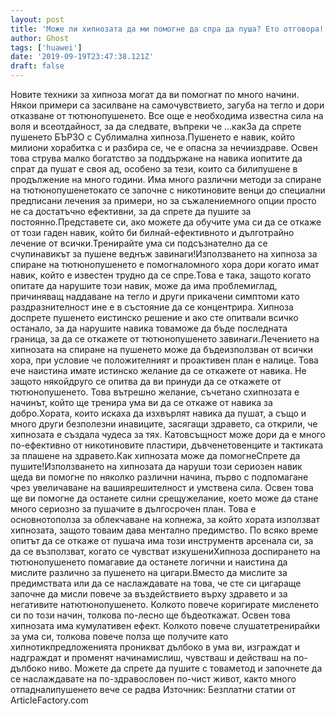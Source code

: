 ```yaml
---
layout: post
title: 'Може ли хипнозата да ми помогне да спра да пуша? Ето отговора!'
author: Ghost
tags: ['huawei']
date: '2019-09-19T23:47:38.121Z'
draft: false
---
```


Новите техники за хипноза могат да ви помогнат по много начини. Някои примери са засилване на самочувствието, загуба на тегло и дори отказване от тютюнопушенето. Все още е необходима известна сила на воля и всеотдайност, за да следвате, въпреки че ...какЗа да спрете пушенето БЪРЗО с Сублимална хипноза.Пушенето е навик, който милиони хорабитка с и разбира се, че е опасна за нечииздраве. Освен това струва малко богатство за поддържане на навика иопитите да спрат да пушат е своя ад, особено за тези, които са билипушене в продължение на много години. Има много различни методи за спиране на тютюнопушенетокато се започне с никотиновите венци до специални предписани лечения за примери, но за съжалениемного опции просто не са достатъчно ефективни, за да спрете да пушите за постоянно.Представете си, ако можете да обучите ума си да се откаже от този гаден навик, който би билнай-ефективното и дълготрайно лечение от всички.Тренирайте ума си подсъзнателно да се счупинавикът за пушене веднъж завинаги!Използването на хипноза за спиране на тютюнопушенето е помогналомного хора дори когато имат навик, който е известен трудно да се спре.Това е така, защото когато опитате да нарушите този навик, може да има проблемиглад, причиняващ наддаване на тегло и други прикачени симптоми като раздразнителност ине е в състояние да се концентрира. Хипноза доспрете пушенето еистинско решение и ако сте опитвали всичко останало, за да нарушите навика товаможе да бъде последната граница, за да се откажете от тютюнопушенето завинаги.Лечението на хипнозата на спиране на пушенето може да бъдеизползван от всички хора, при условие че положителният и проактивен план е налице. Това ече наистина имате истинско желание да се откажете от навика. Не защото някойдруго се опитва да ви принуди да се откажете от тютюнопушенето. Това вътрешно желание, съчетано схипнозата е начинът, който ще тренира ума ви да се откаже от навика за добро.Хората, които искаха да изхвърлят навика да пушат, а също и много други безполезни инавиците, засягащи здравето, са открили, че хипнозата е създала чудеса за тях. Катовсъщност може дори да е много по-ефективно от никотиновите пластири, дъвченетовенците и тактиката за плашене на здравето.Как хипнозата може да помогнеСпрете да пушите!Използването на хипнозата да наруши този сериозен навик щеда ви помогне по няколко различни начина, първо с подпомагане чрез увеличаване на вашиярешителност и умствена сила. Освен това ще ви помогне да останете силни срещужелание, което може да стане много сериозно за пушачите в дългосрочен план. Това е основнотополза за облекчаване на копнежа, за който хората използват хипнозата, защото товаим дава ментално предимство. По всяко време опитът да се откаже от пушача има този инструментв арсенала си, за да се възползват, когато се чувстват изкушениХипноза доспирането на тютюнопушенето помагавие да останете логични и наистина да мислите различно за пушенето на цигари.Вместо да мислите за предимствата или да се наслаждавате на това, че сте си цигараще започне да мисли повече за въздействието върху здравето и за негативите натютюнопушенето. Колкото повече коригирате мисленето си по този начин, толкова по-лесно ще бъдеоткажат. Освен това хипнозата има кумулативен ефект. Колкото повече слушатетренирайки за ума си, толкова повече полза ще получите като хипнотикпредложенията проникват дълбоко в ума ви, изграждат и надграждат и променят начинамислиш, чувстваш и действаш на по-дълбоко ниво. Можете да спрете да пушите с товаметод и започнете да се наслаждавате на по-здравословен по-чист живот, както много отпадналипушенето вече се радва Източник: Безплатни статии от ArticleFactory.com
